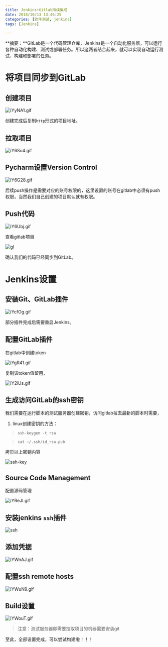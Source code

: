 ```yaml
---
title: Jenkins+Gitlab持续集成
date: 2018/10/13 13:46:25
categories: [软件测试, jenkins]
tags: [Jenkins]

---
```


**摘要：**GitLab是一个代码管理仓库，Jenkins是一个自动化服务器，可以运行各种自动化构建、测试或部署任务。所以这两者结合起来，就可以实现自动运行测试、构建和部署的任务。

<!-- more -->

# 将项目同步到GitLab

## 创建项目

![iYyNA1.gif](http://img.qizhenjun.com/7.gif)

创建完成后复制`http`形式的项目地址。

## 拉取项目

![iY6Su4.gif](http://img.qizhenjun.com/8.gif)

## Pycharm设置Version Control

![iY6G28.gif](http://img.qizhenjun.com/9.gif)

后续push操作是需要对应的账号权限的，这里设置的账号在gitlab中必须有push权限，当然我们自己创建的项目默认就有权限。

## Push代码

![iY6Ubj.gif](http://img.qizhenjun.com/10.gif)

查看gitlab项目

![gl](http://img.qizhenjun.com/TIM图片20181010143255.png)

确认我们的代码已经同步到GitLab。

# Jenkins设置

## 安装Git、GitLab插件

![iYcfOg.gif](http://img.qizhenjun.com/11.gif)

部分插件完成后需要重启Jenkins。

## 配置GitLab插件

在gitlab中创建token

![iYgR41.gif](http://img.qizhenjun.com/12.gif)

复制该token值留用，

![iY2iUs.gif](http://img.qizhenjun.com/13.gif)

## 生成访问GitLab的ssh密钥

我们需要在运行脚本的测试服务器创建密钥，访问gitlab拉去最新的脚本时需要，

1. linux创建密钥的方法：

> ```shell
> ssh-keygen -t rsa
> ```

> ```shell
> cat ~/.ssh/id_rsa.pub
> ```

拷贝以上密钥内容

![ssh-key](http://img.qizhenjun.com/TIM截图20181010150900.png)

## Source Code Management

配置源码管理

![iYReJI.gif](http://img.qizhenjun.com/14.gif)

## 安装jenkins  `ssh`插件

![ssh](http://img.qizhenjun.com/TIM截图20181010152143.png)

## 添加凭据

![iYWnAJ.gif](http://img.qizhenjun.com/15.gif)

## 配置ssh remote hosts

![iYWuN9.gif](http://img.qizhenjun.com/16.gif)

## Build设置

![iYWouT.gif](http://img.qizhenjun.com/17.gif)

> 注意：测试服务器即需要拉取项目的机器需要安装git

至此，全部设置完成，可以尝试构建啦！！！